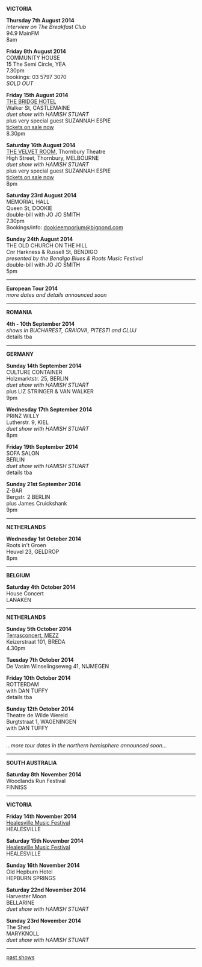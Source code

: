 **VICTORIA**    

**Thursday 7th August 2014**     
*interview on The Breakfast Club*    
94.9 MainFM    
8am   
  
**Friday 8th August 2014**    
COMMUNITY HOUSE  
15 The Semi Circle, YEA          
7.30pm   
bookings: 03 5797 3070    
*SOLD OUT*       

**Friday 15th August 2014**    
[THE BRIDGE HOTEL][185]   
Walker St, CASTLEMAINE            
*duet show with HAMISH STUART*    
plus very special guest SUZANNAH ESPIE  
[tickets on sale now][183]  
8.30pm  

**Saturday 16th August 2014**    
[THE VELVET ROOM][184.1], Thornbury Theatre  
High Street, Thornbury, MELBOURNE              
*duet show with HAMISH STUART*    
plus very special guest SUZANNAH ESPIE    
[tickets on sale now][184]   
8pm   

**Saturday 23rd August 2014**  
MEMORIAL HALL  
Queen St, DOOKIE  
double-bill with JO JO SMITH  
7.30pm  
Bookings/info: dookieemporium@bigpond.com    

**Sunday 24th August 2014**  
THE OLD CHURCH ON THE HILL   
Cnr Harkness & Russell St, BENDIGO   
*presented by the Bendigo Blues & Roots Music Festival*   
double-bill with JO JO SMITH    
5pm    

* * * * *      

**European Tour 2014**    
*more dates and details announced soon*     

* * * * *        

**ROMANIA**  

**4th - 10th September 2014**     
*shows in BUCHAREST, CRAIOVA, PITESTI and CLUJ*       
details tba   

* * * * * 

**GERMANY**   
 
**Sunday 14th September 2014**        
CULTURE CONTAINER         
Holzmarktstr. 25, BERLIN      
*duet show with HAMISH STUART*       
plus LIZ STRINGER & VAN WALKER       
9pm     

**Wednesday 17th September 2014**        
PRINZ WILLY   
Lutherstr. 9, KIEL    
*duet show with HAMISH STUART*    
8pm     

**Friday 19th September 2014**        
SOFA SALON    
BERLIN    
*duet show with HAMISH STUART*         
details tba   

**Sunday 21st September 2014**    
Z-BAR   
Bergstr. 2 BERLIN  
plus James Cruickshank  
9pm     
 
* * * * *  

**NETHERLANDS**   

**Wednesday 1st October 2014**    
Roots in't Groen  
Heuvel 23, GELDROP    
8pm   

* * * * *    

**BELGIUM**       

**Saturday 4th October 2014**    
House Concert   
LANAKEN     
 
* * * * *  

**NETHERLANDS** 

**Sunday 5th October 2014**    
[Terrasconcert, MEZZ][187]    
Keizerstraat 101, BREDA  
4.30pm   

**Tuesday 7th October 2014**    
De Vasim
Winselingseweg 41, NIJMEGEN  

**Friday 10th October 2014**      
ROTTERDAM    
with DAN TUFFY     
details tba   

**Sunday 12th October 2014**      
Theatre de Wilde Wereld    
Burgtstraat 1, WAGENINGEN    
with DAN TUFFY    

* * * * *      

*...more tour dates in the northern hemisphere announced soon...*  

* * * * *    

**SOUTH AUSTRALIA**    

**Saturday 8th November 2014**  
Woodlands Run Festival   
FINNISS

* * * * *      

**VICTORIA**     

**Friday 14th November 2014**  
[Healesville Music Festival][186]    
HEALESVILLE  

**Saturday 15th November 2014**  
[Healesville Music Festival][186]   
HEALESVILLE  

**Sunday 16th November 2014**  
Old Hepburn Hotel  
HEPBURN SPRINGS  

**Saturday 22nd November 2014**  
Harvester Moon  
BELLARINE  
*duet show with HAMISH STUART*    

**Sunday 23rd November 2014**  
The Shed  
MARYKNOLL    
*duet show with HAMISH STUART*    

* * * * *        

[past shows][archive]

[archive]: ?p=shows/archive/

[50]: http://northcotesocialclub.com/
[3.2]: http://www.thebasement.com.au/
[81]: http://www.pietabrown.com
[88]: http://www.facebook.com/pages/Beetle-Bar/125772420775772
[89]: http://www.royalexchangenewcastle.com.au/
[90]: http://www.camelotlounge.com/
[90.1]: http://www.trybooking.com/RWU
[91]: http://www.clarendonguesthouse.com.au/
[93]: http://www.caravanmusic.com.au
[94]: http://wheatsheafhotel.com.au/gigs
[95]: http://www.bellaunion.com.au
[96]: http://www.jojosmithsoul.com/
[96.1]: http://www.myspace.com/sweetjeanmusic
[96.2]: http://www.myspace.com/jimdowling
[96.3]: http://www.ilonaharker.com
[96.4]: http://www.mardilumsden.com
[96.5]: http://www.theyearlings.net
[96.6]: http://www.theelliscollective.com
[96.7]: http://www.triplejunearthed.com/birdsandbelles
[96.8]: http://www.myspace.com/denhanrahan
[97]: http://www.hamishstuart.net/fr_home.cfm
[98]: http://venue505.com/
[99]: http://www.corinbank.com/
[99.1]: http://www.portfairyfolkfestival.com/
[100]: http://www.tamarvalleyfolkfestival.com/Home.html
[101]: http://www.bigtix.com.au/ProductDetails.aspx?productID=2083
[104]: http://www.carnivalofsuburbia.com
[105]: http://www.bellaunion.com.au/ticketing/show_535/
[106]: http://www.caravanmusic.com.au/gigs/pieta-brown/
[107]: http://www.trybooking.com/BCUB
[108]: http://www.moshtix.com.au/event.aspx?id=54131&ref=pietabrownpolishclub
[109]: http://www.starcourttheatre.com.au/shows
[110]: http://www.lonewolfpromotions.com/
[111]: http://thethornburytheatre.com/
[111.1]: http://thornburytheatre.oztix.com.au/default.aspx?Event=27515
[112]: http://www.mattwalker.com.au/
[112.1]: http://www.pbsfm.org.au/node/19074
[113]: http://thethornburytheatre.com/event/girl-interpreted-2012-feat-lucie-thorne-mojo-juju-georgia-fields-tracy-mcneil/
[114]: http://www.thetoffintown.com/shows/
[114.1]: http://noteslive.oztix.com.au/default.aspx?Event=29546
[114.2]: http://www.noteslive.net.au
[115]: http://www.cas.org.au
[115.1]: http://www.heritagehotel.com.au/
[116]: http://mullummusic.com/
[117]: http://www.candelovillagefestival.org
[118]: http://thethornburytheatre.com/event/lucie-thorne-plus-special-guest-jo-jo-smith-2/
[120]: http://seversondells.com/programs-2/
[122.1]: http://www.stickytickets.com.au/11638/mic_conways_national_junk_band__lucie_thorne_%40_camelot_lounge.aspx
[123]: http://sidewaysthroughsound.blogspot.com.au/2013/06/june-19-2013-steve-gunn-interview-black.html
[124.2]: http://www.davidsmedia.com/Ararat_Live.html
[126]: http://www.bendigowritersfestival.com.au/Home
[126.1]: http://www.bendigowritersfestival.com.au/Whats_On/The_Best_Song_Ever_Written 
[126.2]: http://www.bendigowritersfestival.com.au/Whats_On/Write_on_Song
[127]: http://www.love-over-gold.com 
[128]: http://www.spottedmallard.com/events/suzannah-espie/
[128.1]: http://www.trybooking.com/Booking/BookingEventSummary.aspx?eid=58060
[140]: http://www.moshtix.com.au/event.aspx?id=67412&caller=CAL&noadd=true&skin=291
[141]: http://www.thestreet.org.au/  
[141.1]: https://www.patronbase.com/_ST/Productions/LOOG/Performances
[142]: http://www.trybooking.com/DINO  
[143]: http://thethornburytheatre.com/event/love-over-gold-pieta-brown-lucie-thorne-fall-to-rise-album-launch/
[144]: http://www.mullummusicfestival.com/local_tickets.asp?i=5&a=view
[145]: http://www.mullummusicfestival.com 
[146]: http://www.vaudevillemews.com/
[147]: http://www.legionarts.org
[148]: http://www.route20outhouse.com/
[149]: http://www.oldtownschool.org/concerts/
[150]: http://www.englert.org  
[151]: http://www.belfryevents.com/  
[152]: http://www.roguetheatre.com
[153]: http://www.ofam.org/
[154]: http://www.treehousebainbridge.com/
[155]: http://www.thetripledoor.net/
[156]: http://gregbrownmusic.org/  
[157]: http://masonjennings.com/
[158]: http://www.knuckleheadshonkytonk.com    
[159]: http://iowapublicradio.org/post/pieta-brown-and-lucie-thorne-live-folk-tree-join-us  
[160]: http://www.publicbroadcasting.net/ipr/events.eventsmain?action=showEvent&eventID=1428595
[161]: http://www.artsmallacoota.org/page2.htm
[162]: http://www.freshoncharles.com.au/event/lucie-thorne-live-at-fresh  
[163]: http://www.cygnetfolkfestival.org/
[164]: http://www.trybooking.com/EAAF
[165]: http://www.lot19art.com/  
[167]: http://www.nannupmusicfestival.org/  
[168]: http://www.brunswickmusicfestival.com.au/program-love-over-gold.htm    
[169]: http://www.bmff.org.au    
[170]: http://thethornburytheatre.com/event/jo-jo-smith-cd-launch-standing-lovelight/
[171]: http://www.martianscafe.com.au/#!Lucie%20Thorne%20%26%20Sal%20Kimber/cye6/hsvjhr3d22  
[172]: http://www.themainbar.com.au/  
[173]: http://oldhepburnhotel.com.au/cms/events/bands/lucie-thorne/
[174]: http://wheatsheafhotel.com.au/gigs
[175]: http://www.singinggallery.com.au/  
[176]: http://harmonyrow.com.au/concerts-other-events/  
[177]: http://www.themelbournefolkclub.com/june-4th/ 
[178]: http://www.lizstringer.com  
[179]: http://www.trybooking.com/85864 
[180]: http://www.mullummusic.com  
[181]: http://www.trybooking.com/90311
[182]: http://www.musichunterprojects.com/node/32
[183]: http://www.trybooking.com/91475
[184]: http://thornburytheatre.oztix.com.au/?Event=44753
[184.1]: http://thethornburytheatre.com/event/lucie-thorne-hamish-stuart-plus-special-guest-suzannah-espie/
[185]: http://bridgehotelcastlemaine.com/gigs/
[186]: http://www.healesvillemusicfestival.com.au/artists.html
[187]: http://www.mezz.nl/programma/Lucie-Thorne-(AU)/28681  